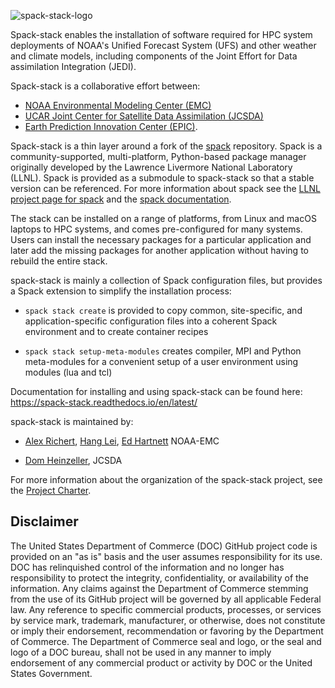 ![spack-stack-logo](https://user-images.githubusercontent.com/8006981/234488735-45b2c5fa-1de6-47ad-ae3b-4a6829ae49b9.png)

Spack-stack enables the installation of software required
for HPC system deployments of NOAA's Unified Forecast System (UFS) and
other weather and climate models, including components of the Joint
Effort for Data assimilation Integration (JEDI).

Spack-stack is a collaborative effort between:
* [NOAA Environmental Modeling Center (EMC)](https://www.emc.ncep.noaa.gov/emc_new.php)
* [UCAR Joint Center for Satellite Data Assimilation (JCSDA)](https://www.jcsda.org/)
* [Earth Prediction Innovation Center (EPIC)](https://epic.noaa.gov/).

Spack-stack is a thin layer around a fork of the
[spack](https://github.com/spack/spack) repository. Spack is a
community-supported, multi-platform, Python-based package manager
originally developed by the Lawrence Livermore National Laboratory
(LLNL). Spack is provided as a submodule to spack-stack so that a
stable version can be referenced. For more information about spack see
the [LLNL project page for
spack](https://computing.llnl.gov/projects/spack-hpc-package-manager)
and the [spack
documentation](https://spack.readthedocs.io/en/latest/).

The stack can be installed on a range of platforms, from Linux and
macOS laptops to HPC systems, and comes pre-configured for many
systems. Users can install the necessary packages for a particular
application and later add the missing packages for another application
without having to rebuild the entire stack.

spack-stack is mainly a collection of Spack configuration files, but
provides a Spack extension to simplify the installation process:

- `spack stack create` is provided to copy common, site-specific, and
  application-specific configuration files into a coherent Spack
  environment and to create container recipes

- `spack stack setup-meta-modules` creates compiler, MPI and Python
  meta-modules for a convenient setup of a user environment using
  modules (lua and tcl)

Documentation for installing and using spack-stack can be found here:
https://spack-stack.readthedocs.io/en/latest/

spack-stack is maintained by:

- [Alex Richert](https://www.github.com/AlexanderRichert-NOAA), [Hang
  Lei](https://www.github.com/Hang-Lei-NOAA), [Ed
  Hartnett](https://www.github.com/edwardhartnett) NOAA-EMC

- [Dom Heinzeller](https://www.github.com/climbfuji), JCSDA

For more information about the organization of the spack-stack
project, see the [Project Charter](project_charter.md).

## Disclaimer

The United States Department of Commerce (DOC) GitHub project code is
provided on an "as is" basis and the user assumes responsibility for
its use. DOC has relinquished control of the information and no longer
has responsibility to protect the integrity, confidentiality, or
availability of the information. Any claims against the Department of
Commerce stemming from the use of its GitHub project will be governed
by all applicable Federal law. Any reference to specific commercial
products, processes, or services by service mark, trademark,
manufacturer, or otherwise, does not constitute or imply their
endorsement, recommendation or favoring by the Department of
Commerce. The Department of Commerce seal and logo, or the seal and
logo of a DOC bureau, shall not be used in any manner to imply
endorsement of any commercial product or activity by DOC or the United
States Government.
